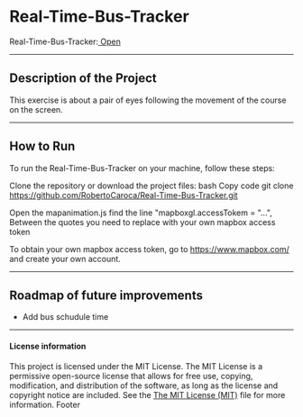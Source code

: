 # Real-Time-Bus-Tracker

Real-Time-Bus-Tracker:<a href="https://robertocaroca.github.io/Real-Time-Bus-Tracker/"> Open</a>
___


## Description of the Project 
This exercise is about a pair of eyes following the movement of the course on the screen.

___
## How to Run

To run the Real-Time-Bus-Tracker on your machine, follow these steps:

Clone the repository or download the project files:
bash
Copy code
git clone https://github.com/RobertoCaroca/Real-Time-Bus-Tracker.git

Open the mapanimation.js find the line "mapboxgl.accessTokem = "...", Between the quotes you need to replace with your own mapbox access token

To obtain your own mapbox access token, go to https://www.mapbox.com/ and create your own account.


___
## Roadmap of future improvements
- Add bus schudule time
___
#### License information

This project is licensed under the MIT License. The MIT License is a permissive open-source license that allows for free use, copying, modification, and distribution of the software, as long as the license and copyright notice are included. See the <a href="https://en.wikipedia.org/wiki/MIT_License">The MIT License (MIT)</a> file for more information.
Footer
